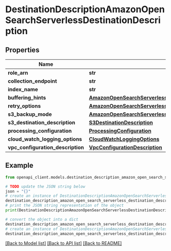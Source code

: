 # DestinationDescriptionAmazonOpenSearchServerlessDestinationDescription


## Properties

Name | Type | Description | Notes
------------ | ------------- | ------------- | -------------
**role_arn** | **str** |  | [optional] 
**collection_endpoint** | **str** |  | [optional] 
**index_name** | **str** |  | [optional] 
**buffering_hints** | [**AmazonOpenSearchServerlessDestinationDescriptionBufferingHints**](AmazonOpenSearchServerlessDestinationDescriptionBufferingHints.md) |  | [optional] 
**retry_options** | [**AmazonOpenSearchServerlessDestinationDescriptionRetryOptions**](AmazonOpenSearchServerlessDestinationDescriptionRetryOptions.md) |  | [optional] 
**s3_backup_mode** | [**AmazonOpenSearchServerlessS3BackupMode**](AmazonOpenSearchServerlessS3BackupMode.md) |  | [optional] 
**s3_destination_description** | [**S3DestinationDescription**](S3DestinationDescription.md) |  | [optional] 
**processing_configuration** | [**ProcessingConfiguration**](ProcessingConfiguration.md) |  | [optional] 
**cloud_watch_logging_options** | [**CloudWatchLoggingOptions**](CloudWatchLoggingOptions.md) |  | [optional] 
**vpc_configuration_description** | [**VpcConfigurationDescription**](VpcConfigurationDescription.md) |  | [optional] 

## Example

```python
from openapi_client.models.destination_description_amazon_open_search_serverless_destination_description import DestinationDescriptionAmazonOpenSearchServerlessDestinationDescription

# TODO update the JSON string below
json = "{}"
# create an instance of DestinationDescriptionAmazonOpenSearchServerlessDestinationDescription from a JSON string
destination_description_amazon_open_search_serverless_destination_description_instance = DestinationDescriptionAmazonOpenSearchServerlessDestinationDescription.from_json(json)
# print the JSON string representation of the object
print(DestinationDescriptionAmazonOpenSearchServerlessDestinationDescription.to_json())

# convert the object into a dict
destination_description_amazon_open_search_serverless_destination_description_dict = destination_description_amazon_open_search_serverless_destination_description_instance.to_dict()
# create an instance of DestinationDescriptionAmazonOpenSearchServerlessDestinationDescription from a dict
destination_description_amazon_open_search_serverless_destination_description_from_dict = DestinationDescriptionAmazonOpenSearchServerlessDestinationDescription.from_dict(destination_description_amazon_open_search_serverless_destination_description_dict)
```
[[Back to Model list]](../README.md#documentation-for-models) [[Back to API list]](../README.md#documentation-for-api-endpoints) [[Back to README]](../README.md)


